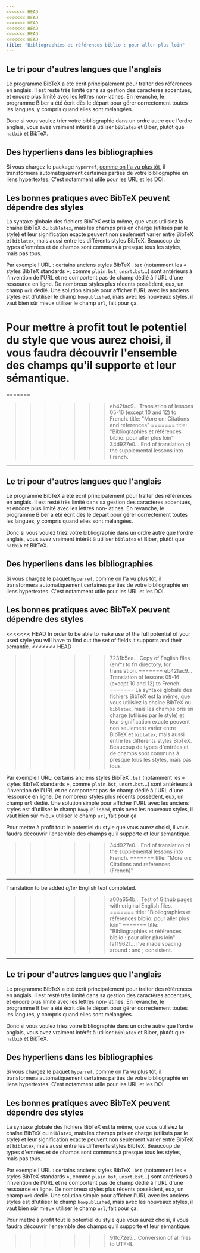 ```yaml
---
<<<<<<< HEAD
<<<<<<< HEAD
<<<<<<< HEAD
<<<<<<< HEAD
<<<<<<< HEAD
<<<<<<< HEAD
title: "Bibliographies et références biblio : pour aller plus loin"
---
```


## Le tri pour d'autres langues que l'anglais

Le programme BibTeX a été écrit principalement pour traiter des références en
anglais. Il est resté très limité dans sa gestion des caractères accentués, et
encore plus limité avec les lettres non-latines. En revanche, le programme Biber
a été écrit dès le départ pour gérer correctement toutes les langues, y compris
quand elles sont mélangées.

Donc si vous voulez trier votre bibliographie dans un ordre autre que l'ordre
anglais, vous avez vraiment intérêt à utiliser `biblatex` et Biber, plutôt que
`natbib` et BibTeX.


## Des hyperliens dans les bibliographies

Si vous chargez le package `hyperref`, [comme on l'a vu plus tôt](more-09), il
transformera automatiquement certaines parties de votre bibliographie en liens
hypertextes. C'est notamment utile pour les URL et les DOI.


## Les bonnes pratiques avec BibTeX peuvent dépendre des styles

La syntaxe globale des fichiers BibTeX est la même, que vous utilisiez la chaîne
BibTeX ou `biblatex`, mais les champs pris en charge (utilisés par le style) et
leur signification exacte peuvent non seulement varier entre BibTeX et `biblatex`,
mais aussi entre les différents styles BibTeX. Beaucoup de types d'entrées et de
champs sont communs à presque tous les styles, mais pas tous.

Par exemple l'URL : certains anciens styles BibTeX `.bst` (notamment les
« styles BibTeX standards », comme `plain.bst`, `unsrt.bst`&hellip;) sont
antérieurs à l'invention de l'URL et ne comportent pas de champ dédié à l'URL
d'une ressource en ligne. De nombreux styles plus récents possèdent, eux, un
champ `url` dédié. Une solution simple pour afficher l'URL avec les anciens
styles est d'utiliser le champ `howpublished`, mais avec les nouveaux styles,
il vaut bien sûr mieux utiliser le champ `url`, fait pour ça.

Pour mettre à profit tout le potentiel du style que vous aurez choisi, il vous
faudra découvrir l'ensemble des champs qu'il supporte et leur sémantique.
=======
=======
>>>>>>> eb42fac9... Translation of lessons 05-16 (except 10 and 12) to French.
title: "More on: Citations and references"
=======
title: "Bibliographies et références biblio: pour aller plus loin"
>>>>>>> 34d927e0... End of translation of the supplemental lessons into French.
---

## Le tri pour d'autres langues que l'anglais

Le programme BibTeX a été écrit principalement pour traiter des références en anglais. Il est resté très limité dans sa gestion des caractères accentués, et encore plus limité avec les lettres non-latines. En revanche, le programme Biber a été écrit dès le départ pour gérer correctement toutes les langues, y compris quand elles sont mélangées.

Donc si vous voulez triez votre bibliographie dans un ordre autre que l'ordre anglais, vous avez vraiment intérêt à utiliser `biblatex` et Biber, plutôt que `natbib` et BibTeX.


## Des hyperliens dans les bibliographies

Si vous chargez le paquet `hyperref`, [comme on l'a vu plus tôt](more-09), il transformera automatiquement certaines parties de votre bibliographie en liens hypertextes. C'est notamment utile pour les URL et les DOI.


## Les bonnes pratiques avec BibTeX peuvent dépendre des styles

<<<<<<< HEAD
In order to be able to make use of the full potential of your used style you
will have to find out the set of fields it supports and their semantic.
<<<<<<< HEAD
>>>>>>> 7231b5ea... Copy of English files (en/*) to fr/ directory, for translation.
=======
>>>>>>> eb42fac9... Translation of lessons 05-16 (except 10 and 12) to French.
=======
La syntaxe globale des fichiers BibTeX est la même, que vous utilisiez la chaîne BibTeX ou `biblatex`, mais les champs pris en charge (utilisés par le style) et leur signification exacte peuvent non seulement varier entre BibTeX et `biblatex`, mais aussi entre les différents styles BibTeX. Beaucoup de types d'entrées et de champs sont communs à presque tous les styles, mais pas tous.

Par exemple l'URL: certains anciens styles BibTeX `.bst` (notamment les « styles BibTeX standards », comme `plain.bst`, `unsrt.bst`...) sont antérieurs à l'invention de l'URL et ne comportent pas de champ dédié à l'URL d'une ressource en ligne. De nombreux styles plus récents possèdent, eux, un champ `url` dédié. Une solution simple pour afficher l'URL avec les anciens styles est d'utiliser le champ `howpublished`, mais avec les nouveaux styles, il vaut bien sûr mieux utiliser le champ `url`, fait pour ça.

Pour mettre à profit tout le potentiel du style que vous aurez choisi, il vous faudra découvrir l'ensemble des champs qu'il supporte et leur sémantique.
>>>>>>> 34d927e0... End of translation of the supplemental lessons into French.
=======
title: "More on: Citations and references (French)"
---
Translation to be added _after_ English text completed.
>>>>>>> a00a654b... Test of Github pages with original English files.
=======
title: "Bibliographies et références biblio: pour aller plus loin"
=======
title: "Bibliographies et références biblio : pour aller plus loin"
>>>>>>> faf19621... I've made spacing around : and ; consistent.
---

## Le tri pour d'autres langues que l'anglais

Le programme BibTeX a été écrit principalement pour traiter des références en anglais. Il est resté très limité dans sa gestion des caractères accentués, et encore plus limité avec les lettres non-latines. En revanche, le programme Biber a été écrit dès le départ pour gérer correctement toutes les langues, y compris quand elles sont mélangées.

Donc si vous voulez triez votre bibliographie dans un ordre autre que l'ordre anglais, vous avez vraiment intérêt à utiliser `biblatex` et Biber, plutôt que `natbib` et BibTeX.


## Des hyperliens dans les bibliographies

Si vous chargez le paquet `hyperref`, [comme on l'a vu plus tôt](more-09), il transformera automatiquement certaines parties de votre bibliographie en liens hypertextes. C'est notamment utile pour les URL et les DOI.


## Les bonnes pratiques avec BibTeX peuvent dépendre des styles

La syntaxe globale des fichiers BibTeX est la même, que vous utilisiez la chaîne BibTeX ou `biblatex`, mais les champs pris en charge (utilisés par le style) et leur signification exacte peuvent non seulement varier entre BibTeX et `biblatex`, mais aussi entre les différents styles BibTeX. Beaucoup de types d'entrées et de champs sont communs à presque tous les styles, mais pas tous.

Par exemple l'URL : certains anciens styles BibTeX `.bst` (notamment les « styles BibTeX standards », comme `plain.bst`, `unsrt.bst`...) sont antérieurs à l'invention de l'URL et ne comportent pas de champ dédié à l'URL d'une ressource en ligne. De nombreux styles plus récents possèdent, eux, un champ `url` dédié. Une solution simple pour afficher l'URL avec les anciens styles est d'utiliser le champ `howpublished`, mais avec les nouveaux styles, il vaut bien sûr mieux utiliser le champ `url`, fait pour ça.

Pour mettre à profit tout le potentiel du style que vous aurez choisi, il vous faudra découvrir l'ensemble des champs qu'il supporte et leur sémantique.
>>>>>>> 91fc72e5... Conversion of all files to UTF-8.
